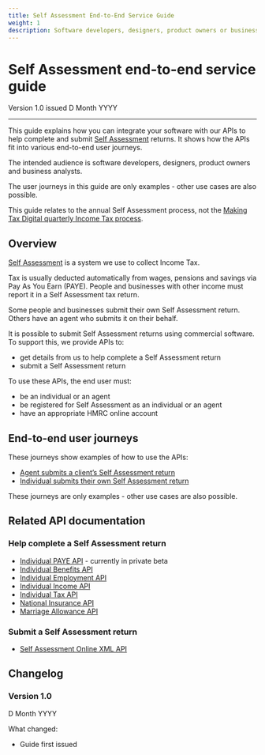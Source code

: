 ```yaml
---
title: Self Assessment End-to-End Service Guide
weight: 1
description: Software developers, designers, product owners or business analysts. Integrate your software with HMRC's Self Assessment APIs.
---
```


# Self Assessment end-to-end service guide

Version 1.0 issued D Month YYYY
***

This guide explains how you can integrate your software with our APIs to help complete and submit
[Self Assessment](https://www.gov.uk/self-assessment-tax-returns) returns.
It shows how the APIs fit into various end-to-end user journeys.

The intended audience is software developers, designers, product owners and business analysts.

The user journeys in this guide are only examples - other use cases are also possible.

This guide relates to the annual Self Assessment process, not the [Making Tax Digital quarterly Income Tax process](https://developer.service.hmrc.gov.uk/api-documentation/docs/api?filter=income-tax).


## Overview

[Self Assessment](https://www.gov.uk/self-assessment-tax-returns) is a system we use to collect Income Tax.

Tax is usually deducted automatically from wages, pensions and savings via Pay As You Earn (PAYE). People and businesses with other income must report it in a Self Assessment tax return.

Some people and businesses submit their own Self Assessment return. Others have an agent who submits it on their behalf.

It is possible to submit Self Assessment returns using commercial software. To support this, we provide APIs to:

* get details from us to help complete a Self Assessment return
* submit a Self Assessment return

To use these APIs, the end user must:

* be an individual or an agent
* be registered for Self Assessment as an individual or an agent
* have an appropriate HMRC online account


## End-to-end user journeys

These journeys show examples of how to use the APIs:

* [Agent submits a client’s Self Assessment return](documentation/end-to-end-user-journeys.html#agent-journey-overview)
* [Individual submits their own Self Assessment return](documentation/end-to-end-user-journeys.html#individual-journey-overview)

These journeys are only examples - other use cases are also possible.


## Related API documentation

### Help complete a Self Assessment return

* [Individual PAYE API](https://developer.service.hmrc.gov.uk/api-documentation/docs/api/service/individuals-paye) - currently in private beta
* [Individual Benefits API](https://developer.service.hmrc.gov.uk/api-documentation/docs/api/service/individual-benefits)
* [Individual Employment API](https://developer.service.hmrc.gov.uk/api-documentation/docs/api/service/individual-employment)
* [Individual Income API](https://developer.service.hmrc.gov.uk/api-documentation/docs/api/service/individual-income)
* [Individual Tax API](https://developer.service.hmrc.gov.uk/api-documentation/docs/api/service/individual-tax)
* [National Insurance API](https://developer.service.hmrc.gov.uk/api-documentation/docs/api/service/national-insurance)
* [Marriage Allowance API](https://developer.service.hmrc.gov.uk/api-documentation/docs/api/service/marriage-allowance)

### Submit a Self Assessment return

* [Self Assessment Online XML API](https://developer.service.hmrc.gov.uk/api-documentation/docs/api/xml/Self%20Assessment%20Online)

## Changelog

### Version 1.0

D Month YYYY

What changed:

* Guide first issued
